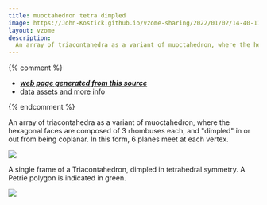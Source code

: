 ```yaml
---
title: muoctahedron tetra dimpled
image: https://John-Kostick.github.io/vzome-sharing/2022/01/02/14-40-11-muoctahedron-tetra-dimpled/muoctahedron-tetra-dimpled.png
layout: vzome
description:
  An array of triacontahedra as a variant of muoctahedron, where the hexagonal faces are composed of 3 rhombuses each, and "dimpled" in or out from being coplanar.  In this form, 6 planes meet at each vertex.  
---
```


{% comment %}
 - [***web page generated from this source***][post]
 - [data assets and more info][github]

[post]: <https://John-Kostick.github.io/vzome-sharing/2022/01/02/muoctahedron-tetra-dimpled-14-40-11.html>
[github]: <https://github.com/John-Kostick/vzome-sharing/tree/main/2022/01/02/14-40-11-muoctahedron-tetra-dimpled/>
{% endcomment %}

  An array of triacontahedra as a variant of muoctahedron, where the hexagonal faces are composed of 3 rhombuses each, and "dimpled" in or out from being coplanar.  In this form, 6 planes meet at each vertex.

<vzome-viewer style="width: 100%; height: 65vh;"
       src="https://John-Kostick.github.io/vzome-sharing/2022/01/02/14-40-11-muoctahedron-tetra-dimpled/muoctahedron-tetra-dimpled.vZome" >
  <img src="https://John-Kostick.github.io/vzome-sharing/2022/01/02/14-40-11-muoctahedron-tetra-dimpled/muoctahedron-tetra-dimpled.png" />
</vzome-viewer>

A single frame of a Triacontahedron, dimpled in tetrahedral symmetry.  A Petrie polygon is indicated in green.  

<vzome-viewer style="width: 100%; height: 65vh;"
       src="https://John-Kostick.github.io/vzome-sharing/2022/01/02/14-42-57-Triacon-Petrie/Triacon-Petrie.vZome" >
  <img src="https://John-Kostick.github.io/vzome-sharing/2022/01/02/14-42-57-Triacon-Petrie/Triacon-Petrie.png" />
</vzome-viewer>
